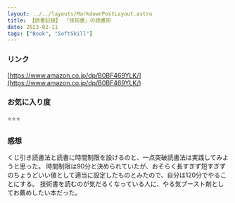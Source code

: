 ```yaml
---
layout: ../../layouts/MarkdownPostLayout.astro
title: 【読書記録】 「技術書」の読書術
date: 2023-02-11
tags: ["Book", "SoftSkill"]
---
```


### リンク
[https://www.amazon.co.jp/dp/B0BF469YLK/](https://www.amazon.co.jp/dp/B0BF469YLK/)

### お気に入り度
⭐️⭐️⭐️

### 感想
くじ引き読書法と読書に時間制限を設けるのと、一点突破読書法は実践してみようと思った。
時間制限は90分と決められていたが、おそらく長すぎず短すぎずのちょうどいい値として適当に設定したものとみたので、自分は120分でやることにする。
技術書を読むのが気だるくなっている人に、やる気ブースト剤としてお薦めしたい本だった。
